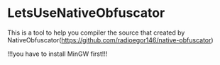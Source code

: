 # LetsUseNativeObfuscator
This is a tool to help you compiler the source that created by NativeObfuscator(https://github.com/radioegor146/native-obfuscator)

!!!you have to install MinGW first!!!
